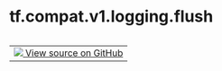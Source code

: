 <div itemscope itemtype="http://developers.google.com/ReferenceObject">
<meta itemprop="name" content="tf.compat.v1.logging.flush" />
<meta itemprop="path" content="Stable" />
</div>

# tf.compat.v1.logging.flush

<!-- Insert buttons and diff -->

<table class="tfo-notebook-buttons tfo-api nocontent" align="left">
<td>
  <a target="_blank" href="https://github.com/tensorflow/tensorflow/blob/r2.4/tensorflow/python/platform/tf_logging.py#L204-L206">
    <img src="https://www.tensorflow.org/images/GitHub-Mark-32px.png" />
    View source on GitHub
  </a>
</td>
</table>





<pre class="devsite-click-to-copy prettyprint lang-py tfo-signature-link">
<code>tf.compat.v1.logging.flush()
</code></pre>



<!-- Placeholder for "Used in" -->
